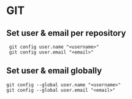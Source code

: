 # GIT

## Set user & email per repository
```
 git config user.name "<username>"
 git config user.email "<email>"
```

## Set user & email globally
```
git config --global user.name "<username>"
git config --global user.email "<email>"
```